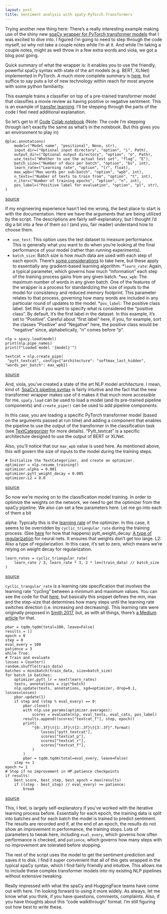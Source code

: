 ```yaml
---
layout: post
title: Sentiment analysis with spaCy-PyTorch Transformers
---
```


Trying another new thing here: There’s a really interesting example making use of the shiny new [spaCy wrapper for PyTorch transformer models](https://github.com/explosion/spacy-pytorch-transformers) that I was excited to dive into.  I figured I’m going to need to step through the code myself, so why not take a couple notes while I’m at it.  And while I’m taking a couple notes, might as well throw in a few extra words and viola, we got a blog post going.

Quick summary of what the wrapper is: It enables you to use the friendly, powerful spaCy syntax with state of the art models (e.g. BERT, XLNet) implemented in PyTorch.  A much more complete summary is [here](https://explosion.ai/blog/spacy-pytorch-transformers), but suffice to say puts a lot of new technology within reach for most anyone with some python familiarity.

This example trains a classifier on top of a pre-trained transformer model that classifies a movie review as having positive or negative sentiment.  This is an example of [transfer learning](https://bpben.github.io/2019/08/06/spacyirl_transfer/).  I’ll be stepping through the parts of the code I feel need additional explanation.

So let’s get to it!
[Code](https://github.com/explosion/spacy-pytorch-transformers/blob/master/examples/train_textcat.py)
[Colab notebook](https://colab.research.google.com/github/explosion/spacy-pytorch-transformers/blob/master/examples/Spacy_Transformers_Demo.ipynb#scrollTo=u3Qx2iVznLB-) (Note: The code I’m stepping through isn’t exactly the same as what’s in the notebook.  But this gives you an environment to play in)

```
@plac.annotations(
    model=("Model name", "positional", None, str),
    input_dir=("Optional input directory", "option", "i", Path),
    output_dir=("Optional output directory", "option", "o", Path),
    use_test=("Whether to use the actual test set", "flag", "E"),
    batch_size=("Number of docs per batch", "option", "bs", int),
    learn_rate=("Learning rate", "option", "lr", float),
    max_wpb=("Max words per sub-batch", "option", "wpb", int),
    n_texts=("Number of texts to train from", "option", "t", int),
    n_iter=("Number of training epochs", "option", "n", int),
    pos_label=("Positive label for evaluation", "option", "pl", str),
)
```
[source](https://github.com/explosion/spacy-pytorch-transformers/blob/ab132b674c5a91510eb8cc472cdbdf5877d24145/examples/train_textcat.py#L18-L29)

If my engineering experience hasn’t led me wrong, the best place to start is with the documentation.  Here we have the arguments that are being utilized by the script.  The descriptions are fairly self-explanatory, but I thought I’d dig a bit into a few of them so I (and you, fair reader) understand how to choose them.

* `use_test`: This option uses the test dataset to measure performance.  This is generally what you want to do when you’re looking at the final performance of your model (rather than running experiments).
* `batch_size`: Batch size is how much data are used with each step of each epoch.  There’s [some considerations](https://machinelearningmastery.com/difference-between-a-batch-and-an-epoch/) to take here, but these apply to essentially any gradient-based learning algorithm.
*`learn_rate`: Again, a typical parameter, which governs how much “information” each step of the training process gains from any given batch. 
*`max_wpb`: The maximum number of words in any given batch.  One of the features of the wrapper is a process for standardizing the size of inputs to the model for consistency and reduced memory footprint.  This parameter relates to that process, governing how many words are included in any particular round of updates to the model.
*`pos_label`: The positive class label.  Set this if you want to specify what is considered the “positive class”.  By default, it’s the first label in the dataset.  In this example, it’s set to “Positive”.  Careful about “first label” here, if you, for example, sort the classes “Positive” and “Negative” here, the positive class would be “negative” since, alphabetically, “n” comes before ”p”.

```
nlp = spacy.load(model)
print(nlp.pipe_names)
print(f"Loaded model '{model}'")

textcat = nlp.create_pipe(
 "pytt_textcat", config={"architecture": "softmax_last_hidden", "words_per_batch": max_wpb})
```
[source](https://github.com/explosion/spacy-pytorch-transformers/blob/ab132b674c5a91510eb8cc472cdbdf5877d24145/examples/train_textcat.py#L51-L56)

And, viola, you’ve created a state of the art NLP model architecture.  I mean, kind of.  [SpaCy’s pipeline syntax](https://spacy.io/usage/processing-pipelines/) is fairly intuitive and the fact that the new transformer wrapper makes use of it makes it that much more accessible for me.  `spaCy.load` can be used to load a model (and its pre-trained pipeline components) and `create_pipe()` can be used to add pipeline components.  

In this case, you are loading a specific PyTorch transformer model (based on the arguments passed at run time) and adding a component that enables the pipeline to use the output of the transformer in the classification task (see [TextCategorizer](https://spacy.io/api/textcategorizer) for more details).  “Pytt_textcat” is a specific architecture designed to use the output of BERT or XLNet.

Also, you’ll notice that our `max_wpb` value is used here.  As mentioned above, this will govern the size of inputs to the model during the training steps.
```
# Initialize the TextCategorizer, and create an optimizer.
optimizer = nlp.resume_training()
optimizer.alpha = 0.001
optimizer.pytt_weight_decay = 0.005
optimizer.L2 = 0.0
```
[source](https://github.com/explosion/spacy-pytorch-transformers/blob/ab132b674c5a91510eb8cc472cdbdf5877d24145/examples/train_textcat.py#L103-L106)

So now we’re moving on to the classification model training.  In order to optimize the weights on the network, we need to get the optimizer from the spaCy pipeline.  We also can set a few parameters here.  Let me go into each of them a bit

alpha: Typically this is the [learning rate](https://towardsdatascience.com/understanding-learning-rates-and-how-it-improves-performance-in-deep-learning-d0d4059c1c10) of the optimizer.  In this case, it seems to be overridden by `cyclic_triangular_rate` during the training process.  (See [here](https://github.com/explosion/spacy-pytorch-transformers/blob/ab132b674c5a91510eb8cc472cdbdf5877d24145/spacy_pytorch_transformers/wrapper.py#L132) for how that happens)
pytt_weight_decay: [A type of regularization](https://metacademy.org/graphs/concepts/weight_decay_neural_networks) for neural nets.  It ensures that weights don’t get too large.
L2: Also a type of regularization.  In this case, it’s set to zero, which means we’re relying on weight decay for regularization.

```
learn_rates = cyclic_triangular_rate(
    learn_rate / 3, learn_rate * 3, 2 * len(train_data) // batch_size
)
```
[source](https://github.com/explosion/spacy-pytorch-transformers/blob/ab132b674c5a91510eb8cc472cdbdf5877d24145/examples/train_textcat.py#L107-L109)

`cyclic_trangular_rate` is a learning rate specification that involves the learning rate “cycling” between a minimum and maximum values.  You can see the code for that [here](https://github.com/explosion/spacy-pytorch-transformers/blob/ab132b674c5a91510eb8cc472cdbdf5877d24145/spacy_pytorch_transformers/util.py#L366), but basically this snippet defines the min, max and the step-size that determines how many steps until the learning rate switches direction (i.e. increasing and decreasing).  This learning rate were originally proposed in [Smith 2017](https://arxiv.org/abs/1506.01186), but, as with all things, there’s [a Medium article](https://techburst.io/improving-the-way-we-work-with-learning-rate-5e99554f163b) for that.

```
pbar = tqdm.tqdm(total=100, leave=False)
results = []
epoch = 0
step = 0
eval_every = 100
patience = 3
while True:
# Train and evaluate
losses = Counter()
random.shuffle(train_data)
batches = minibatch(train_data, size=batch_size)
for batch in batches:
    optimizer.pytt_lr = next(learn_rates)
    texts, annotations = zip(*batch)
    nlp.update(texts, annotations, sgd=optimizer, drop=0.1, losses=losses)
    pbar.update(1)
    if step and (step % eval_every) == 0:
        pbar.close()
        with nlp.use_params(optimizer.averages):
            scores = evaluate(nlp, eval_texts, eval_cats, pos_label)
        results.append((scores["textcat_f"], step, epoch))
        print(
            "{0:.3f}\t{1:.3f}\t{2:.3f}\t{3:.3f}".format(
                losses["pytt_textcat"],
                scores["textcat_p"],
                scores["textcat_r"],
                scores["textcat_f"],
            )
        )
        pbar = tqdm.tqdm(total=eval_every, leave=False)
    step += 1
epoch += 1
# Stop if no improvement in HP.patience checkpoints
if results:
    best_score, best_step, best_epoch = max(results)
    if ((step - best_step) // eval_every) >= patience:
        break
```
[source](https://github.com/explosion/spacy-pytorch-transformers/blob/ab132b674c5a91510eb8cc472cdbdf5877d24145/examples/train_textcat.py#L113-L149)

This, I feel, is largely self-explanatory if you’ve worked with the iterative learning process before.  Essentially for each epoch, the training data is split into batches and for each batch the model is trained to predict sentiment.  The results are recorded and if, at the end of an epoch, the results do not show an improvement in performance, the training stops.  Lots of parameters to tweak here, including `eval_every`, which governs how often performance is checked, and `patience`, which governs how many steps with no improvement are tolerated before stopping.

The rest of the script uses the model to get the sentiment prediction and saves it to disk.  I find it super convenient that all of this gets wrapped in the typical spaCy syntax, which I find fairly friendly and intuitive.  This allows me to include these complex transformer models into my existing NLP pipelines without extensive tweaking.

Really impressed with what the spaCy and HuggingFace teams have come out with here.  I’m looking forward to using it more widely.  As always, let me know what you think, if you have questions, comments, complaints.  Also, if you have thoughts about this “code walkthrough” format.  I’m still figuring out how best to write these.
